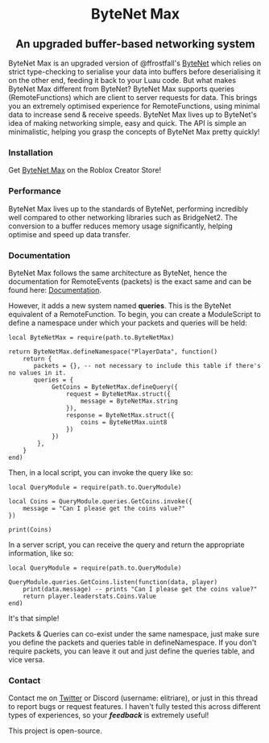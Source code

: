 <div align="center"><h1><b>ByteNet Max</b></h1></div>
<div align="center"><h2><b>An upgraded buffer-based networking system</b></h2></div>

ByteNet Max is an upgraded version of @ffrostfall's [ByteNet](https://devforum.roblox.com/t/bytenet-advanced-networking-library-w-buffer-serialization-strict-luau-absurd-optimization-and-rbxts-support-043/2733365) which relies on strict type-checking to serialise your data into buffers before deserialising it on the other end, feeding it back to your Luau code. But what makes ByteNet Max different from ByteNet? ByteNet Max supports queries (RemoteFunctions) which are client to server requests for data. This brings you an extremely optimised experience for RemoteFunctions, using minimal data to increase send & receive speeds. ByteNet Max lives up to ByteNet's idea of making networking simple, easy and quick. The API is simple an minimalistic, helping you grasp the concepts of ByteNet Max pretty quickly!

<h3><b>Installation</b></h3> 

Get [ByteNet Max](https://create.roblox.com/store/asset/81428213632345/ByteNet-Max) on the Roblox Creator Store!

<h3><b>Performance</b></h3> 

ByteNet Max lives up to the standards of ByteNet, performing incredibly well compared to other networking libraries such as BridgeNet2. The conversion to a buffer reduces memory usage significantly, helping optimise and speed up data transfer.

<h3><b>Documentation</b></h3> 

ByteNet Max follows the same architecture as ByteNet, hence the documentation for RemoteEvents (packets) is the exact same and can be found here: [Documentation](https://ffrostfall.github.io/ByteNet/api/functions/definePacket/).

However, it adds a new system named **queries**. This is the ByteNet equivalent of a RemoteFunction. To begin, you can create a ModuleScript to define a namespace under which your packets and queries will be held:
```luau
local ByteNetMax = require(path.to.ByteNetMax)

return ByteNetMax.defineNamespace("PlayerData", function()
    return {
       packets = {}, -- not necessary to include this table if there's no values in it.
       queries = {
			GetCoins = ByteNetMax.defineQuery({
				request = ByteNetMax.struct({
					message = ByteNetMax.string
				}),
				response = ByteNetMax.struct({
					coins = ByteNetMax.uint8
				})
			})
		},		
    }
end)
```

Then, in a local script, you can invoke the query like so:
```luau
local QueryModule = require(path.to.QueryModule)

local Coins = QueryModule.queries.GetCoins.invoke({
	message = "Can I please get the coins value?"
})

print(Coins)
```

In a server script, you can receive the query and return the appropriate information, like so:
```luau
local QueryModule = require(path.to.QueryModule)

QueryModule.queries.GetCoins.listen(function(data, player)	
    print(data.message) -- prints "Can I please get the coins value?"
	return player.leaderstats.Coins.Value
end)
```

It's that simple!

Packets & Queries can co-exist under the same namespace, just make sure you define the packets and queries table in defineNamespace. If you don't require packets, you can leave it out and just define the queries table, and vice versa.

<h3><b>Contact</b></h3> 

Contact me on [Twitter](https://x.com/Elitriare) or Discord (username: elitriare), or just in this thread to report bugs or request features. I haven't fully tested this across different types of experiences, so your ***feedback*** is extremely useful!

This project is open-source.
